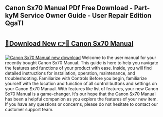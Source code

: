 ## Canon Sx70 Manual PDf Free Download - Part-kyM Service Owner Guide - User Repair Edition QgaTI

# <h2><a href="http://bc36994.oget.top/?id=Canon+Sx70+Manual">🔗Download New 👉🔴 Canon Sx70 Manual</a></h2>

[![Canon Sx70 Manual new download](https://i.imgur.com/5g1atiW.png)](http://bc36994.oget.top/?id=Canon+Sx70+Manual)
Welcome to the user manual for your recently bought Canon Sx70 Manual. This guide is here to help you navigate the features and functions of your product with ease. Inside, you will find detailed instructions for installation, operation, maintenance, and troubleshooting. Familiarize with Controls Before you begin, familiarize yourself with the location and function of all control buttons and settings on your Canon Sx70 Manual. With features like list of features, your new Canon Sx70 Manual is a game-changer. It's our hope that the Canon Sx70 Manual has been a helpful companion as you explore the features of your new item. If you have any questions or concerns, please do not hesitate to contact our customer support team.
